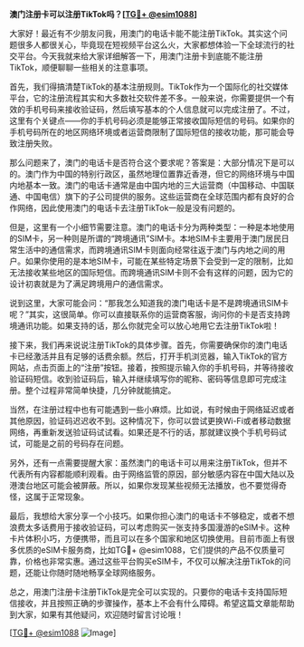 **澳门注册卡可以注册TikTok吗？[[TG💪+ @esim1088](https://t.me/s/esim1088)]**

大家好！最近有不少朋友问我，用澳门的电话卡能不能注册TikTok。其实这个问题很多人都很关心，毕竟现在短视频平台这么火，大家都想体验一下全球流行的社交平台。今天我就来给大家详细解答一下，用澳门注册卡到底能不能注册TikTok，顺便聊聊一些相关的注意事项。

首先，我们得搞清楚TikTok的基本注册规则。TikTok作为一个国际化的社交媒体平台，它的注册流程其实和大多数社交软件差不多。一般来说，你需要提供一个有效的手机号码来接收验证码，然后填写基本的个人信息就可以完成注册了。不过，这里有个关键点——你的手机号码必须是能够正常接收国际短信的号码。如果你的手机号码所在的地区网络环境或者运营商限制了国际短信的接收功能，那可能会导致注册失败。

那么问题来了，澳门的电话卡是否符合这个要求呢？答案是：大部分情况下是可以的。澳门作为中国的特别行政区，虽然地理位置靠近香港，但它的网络环境与中国内地基本一致。澳门的电话卡通常是由中国内地的三大运营商（中国移动、中国联通、中国电信）旗下的子公司提供的服务。这些运营商在全球范围内都有良好的合作网络，因此使用澳门的电话卡去注册TikTok一般是没有问题的。

但是，这里有一个小细节需要注意。澳门的电话卡分为两种类型：一种是本地使用的SIM卡，另一种则是所谓的“跨境通讯”SIM卡。本地SIM卡主要用于澳门居民日常生活中的通信需求，而跨境通讯SIM卡则面向经常往返于澳门与内地之间的用户。如果你使用的是本地SIM卡，可能在某些特定场景下会受到一定的限制，比如无法接收某些地区的国际短信。而跨境通讯SIM卡则不会有这样的问题，因为它的设计初衷就是为了满足跨境用户的通信需求。

说到这里，大家可能会问：“那我怎么知道我的澳门电话卡是不是跨境通讯SIM卡呢？”其实，这很简单。你可以直接联系你的运营商客服，询问你的卡是否支持跨境通讯功能。如果支持的话，那么你就完全可以放心地用它去注册TikTok啦！

接下来，我们再来说说注册TikTok的具体步骤。首先，你需要确保你的澳门电话卡已经激活并且有足够的话费余额。然后，打开手机浏览器，输入TikTok的官方网站，点击页面上的“注册”按钮。接着，按照提示输入你的手机号码，并等待接收验证码短信。收到验证码后，输入并继续填写你的昵称、密码等信息即可完成注册。整个过程非常简单快捷，几分钟就能搞定。

当然，在注册过程中也有可能遇到一些小麻烦。比如说，有时候由于网络延迟或者其他原因，验证码迟迟收不到。这种情况下，你可以尝试更换Wi-Fi或者移动数据网络，再重新发送验证码试试看。如果还是不行的话，那就建议换个手机号码试试，可能是之前的号码存在问题。

另外，还有一点需要提醒大家：虽然澳门的电话卡可以用来注册TikTok，但并不代表所有内容都能顺利观看。由于网络监管的原因，部分敏感内容在中国大陆以及港澳台地区可能会被屏蔽。所以，如果你发现某些视频无法播放，也不要觉得奇怪，这属于正常现象。

最后，我想给大家分享一个小技巧。如果你担心澳门的电话卡不够稳定，或者不想浪费太多话费用于接收验证码，可以考虑购买一张支持多国漫游的eSIM卡。这种卡片体积小巧，方便携带，而且可以在多个国家和地区切换使用。目前市面上有很多优质的eSIM卡服务商，比如TG💪+ @esim1088，它们提供的产品不仅质量可靠，价格也非常实惠。通过这些平台购买eSIM卡，不仅可以解决注册TikTok的问题，还能让你随时随地畅享全球网络服务。

总之，用澳门注册卡注册TikTok是完全可以实现的。只要你的电话卡支持国际短信接收，并且按照正确的步骤操作，基本上不会有什么障碍。希望这篇文章能帮助到大家，如果有其他疑问，欢迎随时留言讨论哦！

[[TG💪+ @esim1088](https://t.me/s/esim1088) ![Image](https://i.postimg.cc/4NQfJmqS/Snipaste-2025-05-13-00-14-12.png)]